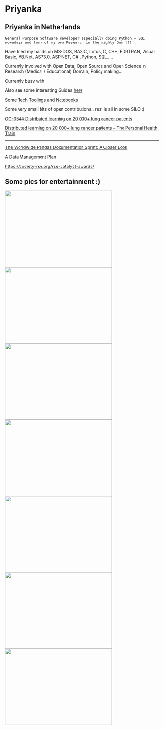 # **Priyanka**
## Priyanka in Netherlands 

```
General Purpose Software developer especially doing Python + SQL nowadays and tons of my own Research in the mighty Sun !!! .
```

Have tried my hands on MS-DOS, BASIC, Lotus, C, C++, FORTRAN, Visual Basic, VB.Net, ASP3.0, ASP.NET, C# , Python, SQL.....

Currently involved with Open Data, Open Source and Open Science in Research (Medical / Educational) Domain, Policy making...

Currently busy [with](https://github.com/priya-gitTest/priya-gitTest/blob/main/TechReading.md)

Also see some interesting Guides [here](https://github.com/priya-gitTest/priya-gitTest/blob/main/Guides.md)

Some [Tech Toolings](https://github.com/priya-gitTest/priya-gitTest/blob/main/Toolings.md) and [Notebooks](https://github.com/priya-gitTest/priya-gitTest/blob/main/NoteBooks.md)

Some very small bits of open contributions.. rest is all in some SILO :(

[OC-0544 Distributed learning on 20 000+ lung cancer
patients](http://dx.doi.org/10.1016/S0167-8140(19)30964-8)

[Distributed learning on 20 000+ lung cancer patients – The Personal Health Train](http://dx.doi.org/10.1016/j.radonc.2019.11.019)

---
[The Worldwide Pandas Documentation Sprint: A Closer Look](https://numfocus.org/blog/worldwide-pandas-sprint)

[A Data Management Plan](https://dmponline.dcc.ac.uk/plans/85128/export.pdf)

https://society-rse.org/rse-catalyst-awards/


## Some pics for entertainment :) 

<img src="https://github.com/priya-gitTest/Priyanka/assets/21082240/1db0a0f8-43cf-46e4-97bb-7d21498b9c35" width="350" height="250">

<img src="https://github.com/priya-gitTest/Priyanka/assets/21082240/71f2be18-2865-4ac6-9d62-5b79847878b1" width="350" height="250">
<img src="https://github.com/priya-gitTest/Priyanka/assets/21082240/cc91972a-b601-46e1-8d5b-0fdea68604c7" width="350" height="250">
<img src="https://github.com/priya-gitTest/Priyanka/assets/21082240/c1f709e7-d0a2-4a75-a66a-941efda901cf" width="350" height="250">
<img src="https://github.com/priya-gitTest/Priyanka/assets/21082240/04a58775-1e88-4b60-af44-963456a85ae3" width="350" height="250">
<img src="https://github.com/priya-gitTest/Priyanka/assets/21082240/d4641be1-e78a-49a4-96cc-95ab1d3607a2" width="350" height="250">
<img src="https://github.com/priya-gitTest/Priyanka/assets/21082240/62699f2c-7f08-4d29-9e84-5fbc3f27dfbb" width="350" height="250">

